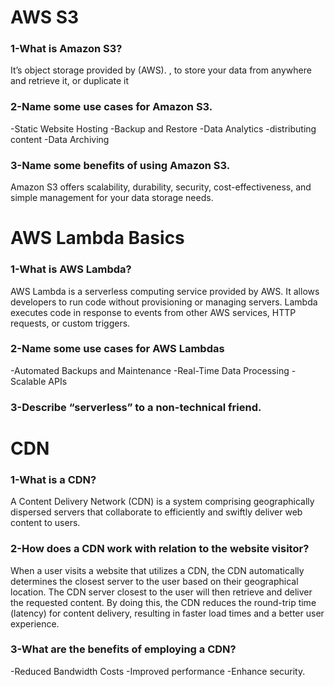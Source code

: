 # AWS S3
### 1-What is Amazon S3?
It’s object storage provided by (AWS). , to store your data from anywhere and retrieve it, or duplicate it 
### 2-Name some use cases for Amazon S3.
-Static Website Hosting
-Backup and Restore
-Data Analytics
-distributing content
-Data Archiving
### 3-Name some benefits of using Amazon S3.
Amazon S3 offers scalability, durability, security, cost-effectiveness, and simple management for your data storage needs.

# AWS Lambda Basics
### 1-What is AWS Lambda? 
AWS Lambda is a serverless computing service provided by AWS. It allows developers to run code without provisioning or managing servers. Lambda executes code in response to events from other AWS services, HTTP requests, or custom triggers. 
### 2-Name some use cases for AWS Lambdas
-Automated Backups and Maintenance
-Real-Time Data Processing
-Scalable APIs
### 3-Describe “serverless” to a non-technical friend.
# CDN
### 1-What is a CDN?
A Content Delivery Network (CDN) is a system comprising geographically dispersed servers that collaborate to efficiently and swiftly deliver web content to users.

### 2-How does a CDN work with relation to the website visitor?
When a user visits a website that utilizes a CDN, the CDN automatically determines the closest server to the user based on their geographical location. The CDN server closest to the user will then retrieve and deliver the requested content. By doing this, the CDN reduces the round-trip time (latency) for content delivery, resulting in faster load times and a better user experience.

### 3-What are the benefits of employing a CDN?
-Reduced Bandwidth Costs
-Improved performance
-Enhance security.

